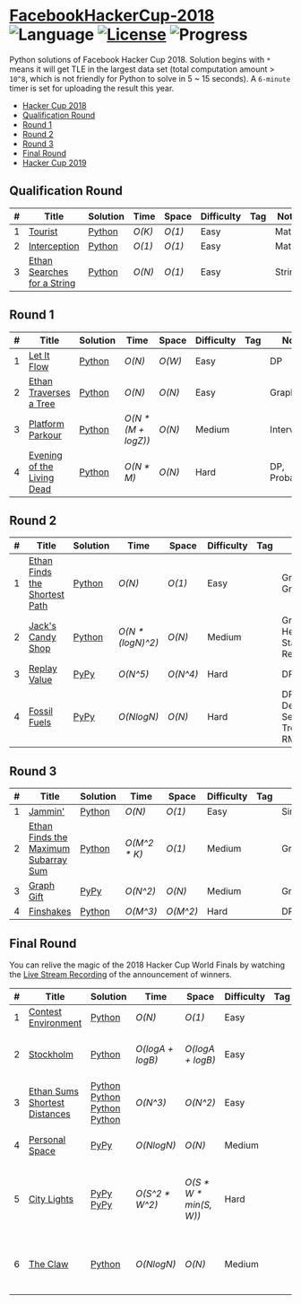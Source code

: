 # [FacebookHackerCup-2018](https://www.facebook.com/hackercup/past_rounds/) ![Language](https://img.shields.io/badge/language-Python-orange.svg) [![License](https://img.shields.io/badge/license-CC%203.0-blue.svg)](https://creativecommons.org/licenses/by-nc/3.0/) ![Progress](https://img.shields.io/badge/progress-21%20%2F%2021-ff69b4.svg)


Python solutions of Facebook Hacker Cup 2018. Solution begins with `*` means it will get TLE in the largest data set (total computation amount > `10^8`, which is not friendly for Python to solve in 5 ~ 15 seconds). A `6-minute` timer is set for uploading the result this year.

* [Hacker Cup 2018](https://github.com/kamyu104/FacebookHackerCup-2018)
* [Qualification Round](https://github.com/kamyu104/FacebookHackerCup-2018#qualification-round)
* [Round 1](https://github.com/kamyu104/FacebookHackerCup-2018#round-1)
* [Round 2](https://github.com/kamyu104/FacebookHackerCup-2018#round-2)
* [Round 3](https://github.com/kamyu104/FacebookHackerCup-2018#round-3)
* [Final Round](https://github.com/kamyu104/FacebookHackerCup-2018#final-round)
* [Hacker Cup 2019](https://github.com/kamyu104/FacebookHackerCup-2019)

## Qualification Round
| # | Title | Solution | Time | Space | Difficulty | Tag | Note |
|---| ----- | -------- | ---- | ----- | ---------- | --- | ---- |
|1| [Tourist](https://www.facebook.com/hackercup/problem/1632703893518337/)| [Python](./Qualification%20Round/tourist.py)| _O(K)_ | _O(1)_ | Easy | | Math |
|2| [Interception](https://www.facebook.com/hackercup/problem/175329729852444/)| [Python](./Qualification%20Round/interception.py)| _O(1)_ | _O(1)_ | Easy | | Math |
|3| [Ethan Searches for a String](https://www.facebook.com/hackercup/problem/1153996538071503/)| [Python](./Qualification%20Round/ethan-searches-for-a-string.py)| _O(N)_ | _O(1)_ | Easy | | String |

## Round 1
| # | Title | Solution | Time | Space | Difficulty | Tag | Note |
|---| ----- | -------- | ---- | ----- | ---------- | --- | ---- |
|1| [Let It Flow](https://www.facebook.com/hackercup/problem/180494849326631/)| [Python](./Round%201/let-it-flow.py)| _O(N)_ | _O(W)_ | Easy | | DP |
|2| [Ethan Traverses a Tree](https://www.facebook.com/hackercup/problem/232395994158286/)| [Python](./Round%201/ethan-traverses-a-tree.py)| _O(N)_ | _O(N)_ | Easy | | Graph |
|3| [Platform Parkour](https://www.facebook.com/hackercup/problem/1892930427431211/)| [Python](./Round%201/platform-parkour.py)| _O(N * (M + logZ))_ | _O(N)_ | Medium | | Intervals |
|4| [Evening of the Living Dead](https://www.facebook.com/hackercup/problem/359971574540051/)| [Python](./Round%201/evening-of-the-living-dead.py)| _O(N * M)_ | _O(N)_ | Hard | | DP, Probability |

## Round 2
| # | Title | Solution | Time | Space | Difficulty | Tag | Note |
|---| ----- | -------- | ---- | ----- | ---------- | --- | ---- |
|1| [Ethan Finds the Shortest Path](https://www.facebook.com/hackercup/problem/988017871357549/)| [Python](./Round%202/ethan_finds_the_shortest_path.py)| _O(N)_ | _O(1)_ | Easy | | Graph, Greedy |
|2| [Jack's Candy Shop](https://www.facebook.com/hackercup/problem/638251746380051/)| [Python](./Round%202/jacks_candy_shop.py)| _O(N * (logN)^2)_ | _O(N)_ | Medium | | Greedy, Heap, Stack, Recursion |
|3| [Replay Value](https://www.facebook.com/hackercup/problem/271442536778669/)| [PyPy](./Round%202/replay_value.py)| _O(N^5)_ | _O(N^4)_ | Hard | | DP |
|4| [Fossil Fuels](https://www.facebook.com/hackercup/problem/469838700128124/)| [PyPy](./Round%202/fossil_fuels.py)| _O(NlogN)_ | _O(N)_ | Hard | | DP, Mono Deque, Segment Tree, RMQ |

## Round 3
| # | Title | Solution | Time | Space | Difficulty | Tag | Note |
|---| ----- | -------- | ---- | ----- | ---------- | --- | ---- |
|1| [Jammin'](https://www.facebook.com/hackercup/problem/1851349144951409/)| [Python](./Round%203/jammin.py)| _O(N)_ | _O(1)_ | Easy | | Simulation |
|2| [Ethan Finds the Maximum Subarray Sum](https://www.facebook.com/hackercup/problem/467235440368329/)| [Python](./Round%203/ethan_finds_the_maximum_subarray_sum.py)| _O(M^2 * K)_ | _O(1)_ | Medium | | Greedy |
|3| [Graph Gift](https://www.facebook.com/hackercup/problem/234060297329233/)| [PyPy](./Round%203/graph_gift.py)| _O(N^2)_ | _O(N)_ | Medium | | Greedy |
|4| [Finshakes](https://www.facebook.com/hackercup/problem/206776773482750/)| [Python](./Round%203/finshakes.py)| _O(M^3)_ | _O(M^2)_ | Hard | | DP |

## Final Round
You can relive the magic of the 2018 Hacker Cup World Finals by watching the [Live Stream Recording](https://www.facebook.com/hackercup/videos/1066267066866252/) of the announcement of winners.

| # | Title | Solution | Time | Space | Difficulty | Tag | Note |
|---| ----- | -------- | ---- | ----- | ---------- | --- | ---- |
|1| [Contest Environment](https://www.facebook.com/hackercup/problem/1983047265329089/)| [Python](./Final%20Round/contest_environment.py) | _O(N)_ | _O(1)_ | Easy | | Math |
|2| [Stockholm](https://www.facebook.com/hackercup/problem/2019100985085971/)| [Python](./Final%20Round/stockholm.py) | _O(logA + logB)_ | _O(logA + logB)_ | Easy | | Binary Tree, Bit Manipulation, Greedy |
|3| [Ethan Sums Shortest Distances](https://www.facebook.com/hackercup/problem/278591946122939/)| [Python](./Final%20Round/ethan_sums_shortest_distances.py)<br> [Python](./Final%20Round/ethan_sums_shortest_distances2.py)<br> [Python](./Final%20Round/ethan_sums_shortest_distances3.py)<br> [Python](./Final%20Round/ethan_sums_shortest_distances4.py) | _O(N^3)_ | _O(N^2)_ | Easy | | Prefix Sum, DP |
|4| [Personal Space](https://www.facebook.com/hackercup/problem/659927157741948/)| [PyPy](./Final%20Round/personal_space.py) | _O(NlogN)_ | _O(N)_ | Medium | | Skip List, Line Sweep, DP |
|5| [City Lights](https://www.facebook.com/hackercup/problem/162710881087828/)| [PyPy](./Final%20Round/city_lights.py) [PyPy](./Final%20Round/city_lights2.py) | _O(S^2 * W^2)_ | _O(S * W * min(S, W))_ | Hard | | Skip List, Binary Search, Recursion, Prefix Sum, DP |
|6| [The Claw](https://www.facebook.com/hackercup/problem/278597692763175/)| [Python](./Final%20Round/the_claw.py) | _O(NlogN)_ | _O(N)_ | Medium | | Mono Stack, Binary Search, Segment Tree, DP |
